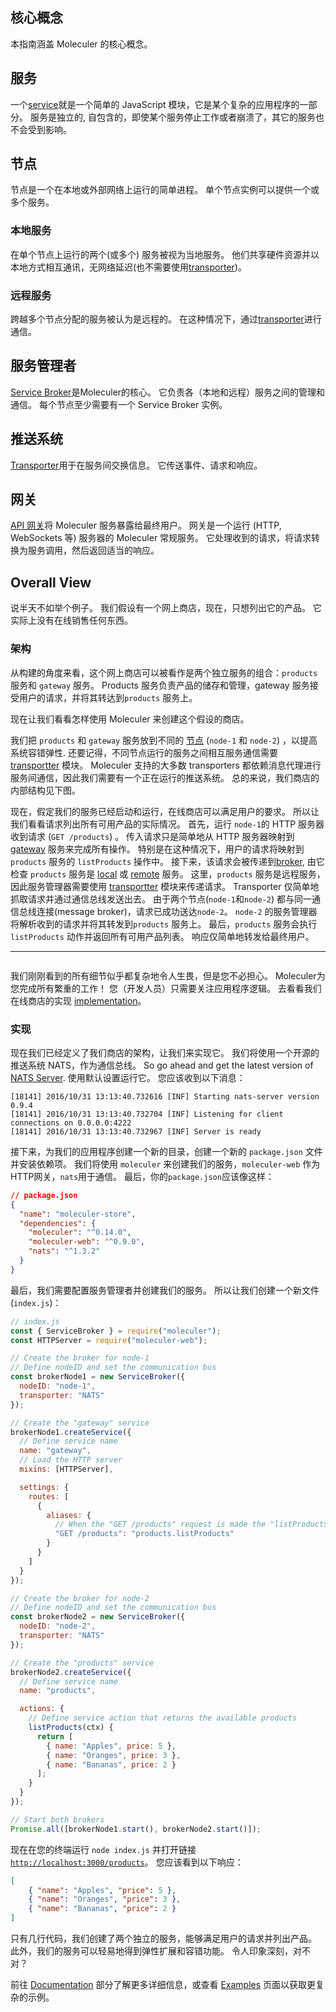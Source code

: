 核心概念
---

本指南涵盖 Moleculer 的核心概念。

## 服务
一个[service](services.html)就是一个简单的 JavaScript 模块，它是某个复杂的应用程序的一部分。 服务是独立的, 自包含的，即使某个服务停止工作或者崩溃了，其它的服务也不会受到影响。

## 节点
节点是一个在本地或外部网络上运行的简单进程。 单个节点实例可以提供一个或多个服务。

### 本地服务
在单个节点上运行的两个(或多个) 服务被视为当地服务。 他们共享硬件资源并以本地方式相互通讯，无网络延迟(也不需要使用[transporter](#Transporter))。

### 远程服务
跨越多个节点分配的服务被认为是远程的。 在这种情况下，通过[transporter](#Transporter)进行通信。

## 服务管理者
[Service Broker](broker.html)是Moleculer的核心。 它负责各（本地和远程）服务之间的管理和通信。 每个节点至少需要有一个 Service Broker 实例。

## 推送系统
[Transporter](networking.html)用于在服务间交换信息。 它传送事件、请求和响应。

## 网关
[API 网关](moleculer-web.html)将 Moleculer 服务暴露给最终用户。 网关是一个运行 (HTTP, WebSockets 等) 服务器的 Moleculer 常规服务。 它处理收到的请求，将请求转换为服务调用，然后返回适当的响应。

## Overall View
说半天不如举个例子。 我们假设有一个网上商店，现在，只想列出它的产品。 它实际上没有在线销售任何东西。

### 架构

从构建的角度来看，这个网上商店可以被看作是两个独立服务的组合：`products` 服务和 `gateway` 服务。 Products 服务负责产品的储存和管理，gateway 服务接受用户的请求，并将其转达到`products` 服务上。

现在让我们看看怎样使用 Moleculer 来创建这个假设的商店。

我们把 `products` 和 `gateway` 服务放到不同的 [节点](#Node) (`node-1` 和 `node-2`) ，以提高系统容错弹性. 还要记得，不同节点运行的服务之间相互服务通信需要 [transportter](#Transporter) 模块。 Moleculer 支持的大多数 transporters 都依赖消息代理进行服务间通信，因此我们需要有一个正在运行的推送系统。 总的来说，我们商店的内部结构见下图。

现在，假定我们的服务已经启动和运行，在线商店可以满足用户的要求。 所以让我们看看请求列出所有可用产品的实际情况。 首先，运行 `node-1`的 HTTP 服务器收到请求 (`GET /products`) 。 传入请求只是简单地从 HTTP 服务器映射到 [gateway](#Gateway) 服务来完成所有操作。 特别是在这种情况下，用户的请求将映射到 `products` 服务的 `listProducts` 操作中。  接下来，该请求会被传递到[broker](#Service-Broker), 由它检查 `products` 服务是 [local](#Local-Services) 或 [remote](#Remote-Services) 服务。 这里，`products` 服务是远程服务，因此服务管理器需要使用 [transportter](#Transporter) 模块来传递请求。 Transporter 仅简单地抓取请求并通过通信总线发送出去。 由于两个节点(`node-1`和`node-2`) 都与同一通信总线连接(message broker)，请求已成功送达`node-2`。 `node-2` 的服务管理器将解析收到的请求并将其转发到`products` 服务上。 最后，`products` 服务会执行 `listProducts` 动作并返回所有可用产品列表。 响应仅简单地转发给最终用户。

****
<div align="center">
    <img src="" alt="" />
</div>

我们刚刚看到的所有细节似乎都复杂地令人生畏，但是您不必担心。 Moleculer为您完成所有繁重的工作！ 您（开发人员）只需要关注应用程序逻辑。 去看看我们在线商店的实现 [implementation](#Implementation)。

### 实现
现在我们已经定义了我们商店的架构，让我们来实现它。 我们将使用一个开源的推送系统 NATS，作为通信总线。 So go ahead and get the latest version of [NATS Server](https://docs.nats.io/running-a-nats-service/introduction/installation). 使用默认设置运行它。 您应该收到以下消息：

```
[18141] 2016/10/31 13:13:40.732616 [INF] Starting nats-server version 0.9.4
[18141] 2016/10/31 13:13:40.732704 [INF] Listening for client connections on 0.0.0.0:4222
[18141] 2016/10/31 13:13:40.732967 [INF] Server is ready
```

接下来，为我们的应用程序创建一个新的目录，创建一个新的 `package.json` 文件并安装依赖项。 我们将使用 `moleculer` 来创建我们的服务，`moleculer-web` 作为HTTP网关，`nats`用于通信。 最后，你的`package.json`应该像这样：

```json
// package.json
{
  "name": "moleculer-store",
  "dependencies": {
    "moleculer": "^0.14.0",
    "moleculer-web": "^0.9.0",
    "nats": "^1.3.2"
  }
}
```

最后，我们需要配置服务管理者并创建我们的服务。 所以让我们创建一个新文件(`index.js`)：
```javascript
// index.js
const { ServiceBroker } = require("moleculer");
const HTTPServer = require("moleculer-web");

// Create the broker for node-1
// Define nodeID and set the communication bus
const brokerNode1 = new ServiceBroker({
  nodeID: "node-1",
  transporter: "NATS"
});

// Create the "gateway" service
brokerNode1.createService({
  // Define service name
  name: "gateway",
  // Load the HTTP server
  mixins: [HTTPServer],

  settings: {
    routes: [
      {
        aliases: {
          // When the "GET /products" request is made the "listProducts" action of "products" service is executed
          "GET /products": "products.listProducts"
        }
      }
    ]
  }
});

// Create the broker for node-2
// Define nodeID and set the communication bus
const brokerNode2 = new ServiceBroker({
  nodeID: "node-2",
  transporter: "NATS"
});

// Create the "products" service
brokerNode2.createService({
  // Define service name
  name: "products",

  actions: {
    // Define service action that returns the available products
    listProducts(ctx) {
      return [
        { name: "Apples", price: 5 },
        { name: "Oranges", price: 3 },
        { name: "Bananas", price: 2 }
      ];
    }
  }
});

// Start both brokers
Promise.all([brokerNode1.start(), brokerNode2.start()]);
```
现在在您的终端运行 `node index.js` 并打开链接[`http://localhost:3000/products`](http://localhost:3000/products)。 您应该看到以下响应：
```json
[
    { "name": "Apples", "price": 5 },
    { "name": "Oranges", "price": 3 },
    { "name": "Bananas", "price": 2 }
]
```

只有几行代码，我们创建了两个独立的服务，能够满足用户的请求并列出产品。 此外，我们的服务可以轻易地得到弹性扩展和容错功能。 令人印象深刻，对不对？

前往 [Documentation](broker.html) 部分了解更多详细信息，或查看 [Examples](examples.html) 页面以获取更复杂的示例。
